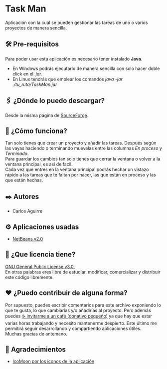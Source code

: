 # Task Man
Aplicación con la cuál se pueden gestionar las tareas de uno o varios proyectos de manera sencilla.

## 🛠️ Pre-requisitos
Para poder usar esta aplicación es necesario tener instalado **Java**.
* En Windows podrás ejecutarlo de manera sencilla con solo hacer doble click en el _.jar_.
* En Linux tendrás que emplear los comandos _java -jar ./tu_ruta/TaskMan.jar_

## 🖇️ ¿Dónde lo puedo descargar?
Desde la misma página de [SourceForge]().

## 📖 ¿Cómo funciona?
Tan solo tienes que crear un proyecto y añadir las tareas.
Después según las vayas haciendo o terminando muévelas entre las columnas _En proceso_ y _Terminado_.</br>
Para guardar los cambios tan solo tienes que cerrar la ventana o volver a la ventana principal, es así de facil.</br>
Cada vez que entres en la ventana principal podrás hechar un vistazo rápido a las tareas que te faltan por hacer, las que están en proceso y las que están hechas.

## ✒️ Autores
* Carlos Aguirre

## ⚙️ Aplicaciones usadas
* [NetBeans v2.0](https://netbeans.org/)

## 📄 ¿Que licencia tiene?
[GNU General Public License v3.0.](LICENSE) </br>
En otras palabras eres libre de estudiar, modificar, comercializar y distribuir este código libremente.

## ❤️ ¿Puedo contribuir de alguna forma?
Por supuesto, puedes escribir comentarios para este archivo exponiendo lo que te gusta, lo que cambiarías y/o añadirías al proyecto. Pero además puedes [☕ invitarme a un café (donativo pequeño)](https://ko-fi.com/carlosaguirrev) ya que hay que estar varias horas trabajando y necesito mantenerme despierto. Este último me permitirá seguir desarrollando y compartiendo aplicaciones útiles.</br>
Muchas gracias de antemano.

## 🎁 Agradecimientos
* [IcoMoon por los iconos de la aplicación](https://icomoon.io/)
